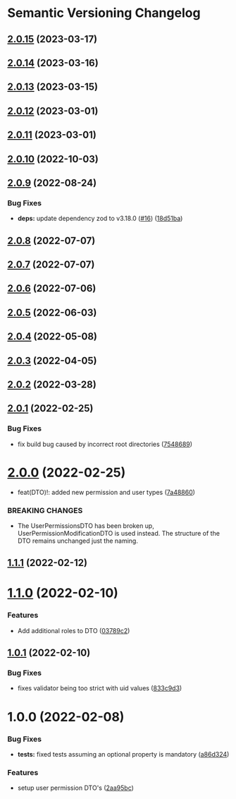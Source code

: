 # Semantic Versioning Changelog

## [2.0.15](https://github.com/SHSUSAC/subman2-common-api/compare/v2.0.14...v2.0.15) (2023-03-17)

## [2.0.14](https://github.com/SHSUSAC/subman2-common-api/compare/v2.0.13...v2.0.14) (2023-03-16)

## [2.0.13](https://github.com/SHSUSAC/subman2-common-api/compare/v2.0.12...v2.0.13) (2023-03-15)

## [2.0.12](https://github.com/SHSUSAC/subman2-common-api/compare/v2.0.11...v2.0.12) (2023-03-01)

## [2.0.11](https://github.com/SHSUSAC/subman2-common-api/compare/v2.0.10...v2.0.11) (2023-03-01)

## [2.0.10](https://github.com/SHSUSAC/subman2-common-api/compare/v2.0.9...v2.0.10) (2022-10-03)

## [2.0.9](https://github.com/SHSUSAC/subman2-common-api/compare/v2.0.8...v2.0.9) (2022-08-24)


### Bug Fixes

* **deps:** update dependency zod to v3.18.0 ([#16](https://github.com/SHSUSAC/subman2-common-api/issues/16)) ([18d51ba](https://github.com/SHSUSAC/subman2-common-api/commit/18d51ba91cfcf5be36b6da86ce5538f79d780240))

## [2.0.8](https://github.com/SHSUSAC/subman2-common-api/compare/v2.0.7...v2.0.8) (2022-07-07)

## [2.0.7](https://github.com/SHSUSAC/subman2-common-api/compare/v2.0.6...v2.0.7) (2022-07-07)

## [2.0.6](https://github.com/SHSUSAC/subman2-common-api/compare/v2.0.5...v2.0.6) (2022-07-06)

## [2.0.5](https://github.com/SHSUSAC/subman2-common-api/compare/v2.0.4...v2.0.5) (2022-06-03)

## [2.0.4](https://github.com/SHSUSAC/subman2-common-api/compare/v2.0.3...v2.0.4) (2022-05-08)

## [2.0.3](https://github.com/SHSUSAC/subman2-common-api/compare/v2.0.2...v2.0.3) (2022-04-05)

## [2.0.2](https://github.com/SHSUSAC/subman2-common-api/compare/v2.0.1...v2.0.2) (2022-03-28)

## [2.0.1](https://github.com/SHSUSAC/subman2-common-api/compare/v2.0.0...v2.0.1) (2022-02-25)


### Bug Fixes

* fix build bug caused by incorrect root directories ([7548689](https://github.com/SHSUSAC/subman2-common-api/commit/75486894063c6a08dce7751bc7824037465198a3))

# [2.0.0](https://github.com/SHSUSAC/subman2-common-api/compare/v1.1.1...v2.0.0) (2022-02-25)


* feat(DTO)!: added new permission and user types ([7a48860](https://github.com/SHSUSAC/subman2-common-api/commit/7a48860f2eb39072eec2c0d8ec726d1fe9b3d662))


### BREAKING CHANGES

* The UserPermissionsDTO has been broken up, UserPermissionModificationDTO is used instead. The structure of the DTO remains unchanged just the naming.

## [1.1.1](https://github.com/SHSUSAC/subman2-common-api/compare/v1.1.0...v1.1.1) (2022-02-12)

# [1.1.0](https://github.com/SHSUSAC/subman2-common-api/compare/v1.0.1...v1.1.0) (2022-02-10)


### Features

* Add additional roles to DTO ([03789c2](https://github.com/SHSUSAC/subman2-common-api/commit/03789c2ec4bdcf4196dc3b15e8f8600825d6ed66))

## [1.0.1](https://github.com/SHSUSAC/subman2-common-api/compare/v1.0.0...v1.0.1) (2022-02-10)


### Bug Fixes

* fixes validator being too strict with uid values ([833c9d3](https://github.com/SHSUSAC/subman2-common-api/commit/833c9d37c68e9d6d14369fa4a078ece166772a45))

# 1.0.0 (2022-02-08)


### Bug Fixes

* **tests:** fixed tests assuming an optional property is mandatory ([a86d324](https://github.com/SHSUSAC/subman2-common-api/commit/a86d324800ed64c54a67cbe782b9cb068d4152dc))


### Features

* setup user permission DTO's ([2aa95bc](https://github.com/SHSUSAC/subman2-common-api/commit/2aa95bca647119ba1d7e7e8347b14357209c7708))

